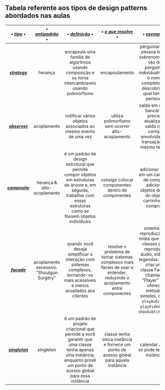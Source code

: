 ## Tabela referente aos tipos de design patterns abordados nas aulas
|___• <ins>tipo</ins> •___  |  ___• <ins>antipadrão</ins> •___  |  ___• <ins>definição</ins> •___  |  ___• <ins>o que resolve</ins> •___  |  ___• <ins>exemplo</ins> •___| ___• <ins>image</ins> •___ |
|:-----------:|:-----------:|:-----------:|:-----------:|:-----------:|:-----------:|
|    ___[strategy](https://github.com/LaizaCristina/bertoti/tree/main/engenharia%20software%20III/design%20patterns/strategy)___    |   herança   | encapsula uma familia de algoritmos usando <br> composição e os torna intercambiaveis usando polimorfismo | encapsulamento | perguntar qual pessoa tem o sobrenome, em vez de perguntar individualmente o nome completo pra descobrir de qual familia pertence |![image](https://github.com/LaizaCristina/bertoti/blob/main/engenharia%20software%20III/design%20patterns/strategy/images/strategy-UML.png)|
|    ___[observer](https://github.com/LaizaCristina/bertoti/tree/main/engenharia%20software%20III/design%20patterns/strategy)___    | acoplamento | notificar vários objetos associados ao mesmo evento de uma vez | utiliza polimorfismo sem ocorrer alto-acoplamento | saldo em conta bancária, precisa atualizar o saldo nas contas envolvidas na transação ao mesmo tempo |![image](https://github.com/LaizaCristina/bertoti/blob/main/engenharia%20software%20III/design%20patterns/observer/image/observer-UML.png) |
|   ___[composite](https://github.com/LaizaCristina/bertoti/tree/main/engenharia%20software%20III/design%20patterns/composite)___    | herança & alto-acoplamento | é um padrão de design estrutural que permite compor objetos em estruturas de árvore e, em seguida, trabalhar com essas estruturas como se fossem objetos individuais | consigo colocar componentes dentro de componentes | adicionar itens em um carrinho de compra, adiciono objetos dentro do objeto carrinho de compras| ![image](https://github.com/LaizaCristina/bertoti/blob/main/engenharia%20software%20III/design%20patterns/composite/image/composite-UML.png)|
| ___[facade](https://github.com/LaizaCristina/bertoti/tree/main/engenharia%20software%20III/design%20patterns/composite)___ |  acoplamento excessivo. "Shoutgun Surgery" | quando você deseja simplificar a interação com sistemas complexos, tornando-os mais acessíveis e menos acoplados aos clientes |resolve o problema de tornar sistemas complexos mais fáceis de usar e entender, reduzindo o acoplamento entre componentes | sistema de reprodução de mídia que inclui classes para reproduzir áudio, vídeo e legendas. pode criar uma classe Facade chamada "Player" que oferece métodos simples, como `playAudio()`, `playVideo()`, e `showSubtitles()`| ![image](https://github.com/LaizaCristina/bertoti/blob/main/engenharia%20software%20III/design%20patterns/facade/image/facade-UML.png)|
| ___[singleton](https://github.com/LaizaCristina/bertoti/tree/main/engenharia%20software%20III/design%20patterns/singleton)___ | singleton | é um padrão de projeto criacional que permite a você garantir que uma classe tenha apenas uma instância, enquanto provê um ponto de acesso global para essa instância | classe tenha única instância e fornece um ponto de acesso global para aquela instância | calendar Java, só pode ter uma instância |![image](https://github.com/LaizaCristina/bertoti/blob/main/engenharia%20software%20III/design%20patterns/singleton/image/singleton-UML.png)|
